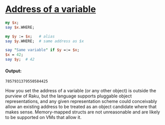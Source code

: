 [1]: https://rosettacode.org/wiki/Address_of_a_variable

# [Address of a variable][1]



```perl
my $x;
say $x.WHERE;

my $y := $x;   # alias
say $y.WHERE;  # same address as $x

say "Same variable" if $y =:= $x;
$x = 42;
say $y;  # 42
```

#### Output:
```
7857931379550584425
```


How you set the address of a variable (or any other object) is outside the purview of Raku, but the language supports pluggable object representations, and any given representation scheme could conceivably allow an existing address to be treated as an object candidate where that makes sense.  Memory-mapped structs are not unreasonable and are likely to be supported on VMs that allow it.
